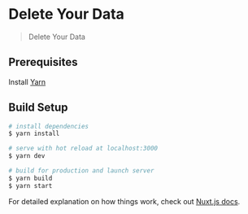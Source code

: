 # Delete Your Data

> Delete Your Data

## Prerequisites

Install [Yarn](https://yarnpkg.com/lang/en/docs/install/)

## Build Setup

``` bash
# install dependencies
$ yarn install

# serve with hot reload at localhost:3000
$ yarn dev

# build for production and launch server
$ yarn build
$ yarn start
```

For detailed explanation on how things work, check out [Nuxt.js docs](https://nuxtjs.org).

